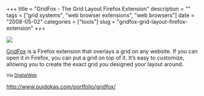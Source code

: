+++
title = "GridFox - The Grid Layout Firefox Extension"
description = ""
tags = ["grid systems", "web browser extensions", "web browsers"]
date = "2008-05-02"
categories = ["tools"]
slug = "gridfox-grid-layout-firefox-extension"
+++


<div class="tool-screenshot mb1"><a href="http://www.puidokas.com/portfolio/gridfox/"><img id="bluga-thumbnail-2798" class="bluga-thumbnail custom" src="/media/bluga/
wt5230f8c4041f5_custom.jpg"/></a></div><p><a href="http://www.puidokas.com/portfolio/gridfox/">GridFox</a> is a Firefox extension that overlays a grid on any website. If you can open it in Firefox, you can put a grid on top of it. It’s easy to customize, allowing you to create the exact grid you designed your layout around.</p>
<p><small>Via <a href="http://digitalweb.tumblr.com/">DigitalWeb</a></small></p>
  
<p><a href="http://www.puidokas.com/portfolio/gridfox/">http://www.puidokas.com/portfolio/gridfox/</a></p>
      
